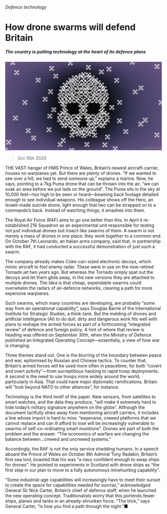 ###### Defence technology

# How drone swarms will defend Britain 

##### The country is putting technology at the heart of its defence plans 

![image](images/20201017_BRD001.jpg) 

> Oct 15th 2020 


THE VAST hangar of HMS Prince of Wales, Britain’s newest aircraft-carrier, houses no warplanes yet. But there are plenty of drones. “If we wanted to see over a hill, we had to send someone up,” explains a marine. Now, he says, pointing to a 7kg Puma drone that can be thrown into the air, “we can soak an area before we put lads on the ground”. The Puma sits in the sky at 10,000 feet—too high to be seen or heard—beaming back footage detailed enough to see individual weapons. His colleague shows off the Hero, an Israeli-made suicide drone, light enough that two can be strapped on to a commando’s back. Instead of watching things, it smashes into them.


The Royal Air Force (RAF) aims to go one better than this. In April it re-established 216 Squadron as an experimental unit responsible for testing not just individual drones but insect-like swarms of them. A swarm is not merely a mass of drones in one place: they work together to a common end. On October 7th Leonardo, an Italian arms company, said that, in partnership with the RAF, it had conducted a successful demonstration of just such a swarm.



The company already makes Coke-can-sized electronic decoys, which mimic aircraft to fool enemy radar. These were in use on the now-retired Tornado jet two years ago. But whereas the Tornado simply spat out the decoys and let them glide away, in the new versions they are attached to multiple drones. The idea is that cheap, expendable swarms could overwhelm the radars of air-defence networks, clearing a path for more expensive warplanes.


Such swarms, which many countries are developing, are probably “some way from an operational capability”, says Douglas Barrie of the International Institute for Strategic Studies, a think-tank. But the melding of drones and artificial intelligence (AI) to do dull, dirty and dangerous work fits well with plans to reshape the armed forces as part of a forthcoming “integrated review” of defence and foreign policy. A hint of where that review is heading was offered on September 30th, when the Ministry of Defence published an Integrated Operating Concept—essentially, a view of how war is changing.


Three themes stand out. One is the blurring of the boundary between peace and war, epitomised by Russian and Chinese tactics. To counter that, Britain’s armed forces will be used more often in peacetime, for both “covert and overt activity”—from surreptitious hacking to rapid troop deployments. A second is the need to use troops more widely around the world, particularly in Asia. That could have major diplomatic ramifications. Britain will “look beyond NATO to other alliances”, for instance.


Technology is the third motif of the paper. New sensors, from satellites to smart watches, and the data they produce, “will make it extremely hard to hide today’s military signature anywhere on the globe”. Although the document tactfully shies away from mentioning aircraft carriers, it includes a line whose import is hard to miss: “expensive, crewed platforms that we cannot replace and can ill afford to lose will be increasingly vulnerable to swarms of self-co-ordinating smart munitions”. Drones are part of both the problem and the answer. “The economics of warfare are changing the balance between…crewed and uncrewed systems.”


Accordingly, the RAF is not the only service shedding humans. In a speech aboard the Prince of Wales on October 8th Admiral Tony Radakin, Britain’s first sea lord, boasted that his was “a navy confident enough to swap ships for drones”. He pointed to experiments in Scotland with drone ships as “the first step in our plan to move to a fully autonomous minehunting capability”.


“Some industrial-age capabilities will increasingly have to meet their sunset to create the space for capabilities needed for sunrise,” acknowledged General Sir Nick Carter, Britain’s chief of defence staff, when he launched the new operating concept. Traditionalists worry that this portends fewer ships, planes and tanks in an already-shrunken force. “The trick,” says General Carter, “is how you find a path through the night.”■

